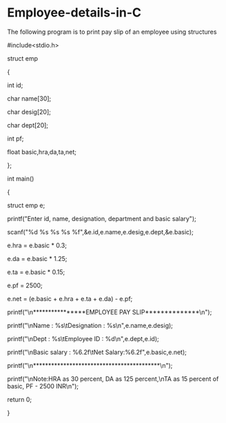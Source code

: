 # Employee-details-in-C
The following program is to print pay slip of an employee using structures

#include<stdio.h> 

struct emp 

{ 

int id; 

char name[30]; 

char desig[20]; 

char dept[20]; 

int pf; 

float basic,hra,da,ta,net; 

}; 

int main() 

{ 

struct emp e; 

printf("Enter id, name, designation, department and basic salary"); 

scanf("%d %s %s %s %f",&e.id,e.name,e.desig,e.dept,&e.basic); 

e.hra = e.basic * 0.3; 

e.da = e.basic * 1.25; 

e.ta = e.basic * 0.15; 

e.pf = 2500; 

e.net = (e.basic + e.hra + e.ta + e.da) - e.pf; 

printf("\n****************EMPLOYEE PAY SLIP**************\n"); 

printf("\nName : %s\tDesignation : %s\n",e.name,e.desig); 

printf("\nDept : %s\tEmployee ID : %d\n",e.dept,e.id); 

printf("\nBasic salary : %6.2f\tNet Salary:%6.2f",e.basic,e.net); 

printf("\n******************************************\n"); 

printf("\nNote:HRA as 30 percent, DA as 125 percent,\nTA as 15 percent of basic, PF - 2500 INR\n"); 

return 0; 

} 
